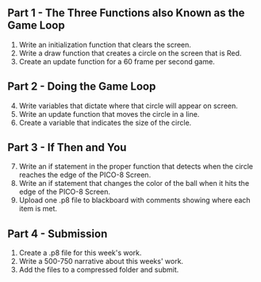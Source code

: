 ## Part 1 - The Three Functions also Known as the Game Loop
1. Write an initialization function that clears the screen. 
2. Write a draw function that creates a circle on the screen that is Red.
3. Create an update function for a 60 frame per second game.

## Part 2 - Doing the Game Loop
4. Write variables that dictate where that circle will appear on screen.
4. Write an update function that moves the circle in a line. 
4. Create a variable that indicates the size of the circle.

## Part 3 - If Then and You
7. Write an if statement in the proper function that detects when the circle reaches the edge of the PICO-8 Screen.
7. Write an if statement that changes the color of the ball when it hits the edge of the PICO-8 Screen.
7. Upload one .p8 file to blackboard with comments showing where each item is met.

## Part 4 - Submission

1. Create a .p8 file for this week's work.
1. Write a 500-750 narrative about this weeks' work. 
1. Add the files to a compressed folder and submit. 
